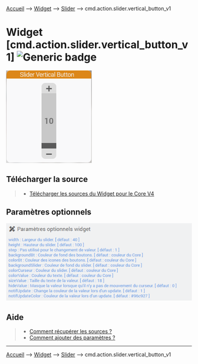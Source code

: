 
<a href="{{site.url}}/documentation">Accueil</a> --> <a href="{{site.url}}/documentation/{{site.widget}}">Widget</a> --> <a href="{{site.url}}/documentation/{{site.widget}}/fr_FR/action/slider">Slider</a> --> cmd.action.slider.vertical_button_v1

# Widget [cmd.action.slider.vertical_button_v1] ![Generic badge](https://img.shields.io/badge/Version-4.3-green.svg)




<img src="../../../../images/dashboard/action.slider.vertical_button_v1_visuel.png" alt="cmd.action.slider.vertical_button_v1" />

## Télécharger la source
> - [Télécharger les sources du Widget pour le Core V4]({{site.url_git}}/WIDGET_cmd.action.slider.vertical_button_v1)


## Paramètres optionnels

<img src="../../../../images/dashboard/action.slider.vertical_button_v1_param.png" alt="Paramètres optionnels" />

## Aide
> - [Comment récupérer les sources ?]({{site.url}}/documentation/{{site.help}}/fr_FR/download)
> - [Comment ajouter des paramètres ?]({{site.url}}/documentation/{{site.help}}/fr_FR/application)

<hr />

<a href="{{site.url}}/documentation">Accueil</a> --> <a href="{{site.url}}/documentation/{{site.widget}}">Widget</a> --> <a href="{{site.url}}/documentation/{{site.widget}}/fr_FR/action/slider">Slider</a> --> cmd.action.slider.vertical_button_v1